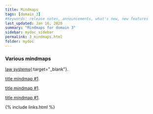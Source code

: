 ```yaml
---
title: Mindmaps
tags: [domain_3]
#keywords: release notes, announcements, what's new, new features
last_updated: Jan 16, 2020
summary: "Mindmaps for domain 3"
sidebar: mydoc_sidebar
permalink: 3_mindmaps.html
folder: mydoc
---
```


### Various mindmaps

[law systems](https://app.gitmind.com/doc/6ae44959){:target="_blank"}.

[title mindmap #1](https://github.com/tomjoht/jekylldoctheme-separate-outputs).

[title mindmap #1](https://github.com/tomjoht/jekylldoctheme-separate-outputs).

[title mindmap #1](https://github.com/tomjoht/jekylldoctheme-separate-outputs).



{% include links.html %}
